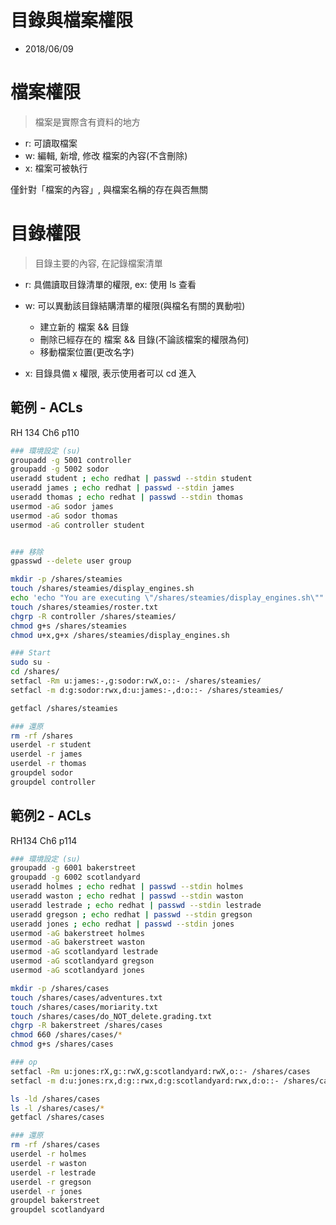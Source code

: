 # 目錄與檔案權限

- 2018/06/09



# 檔案權限

> 檔案是實際含有資料的地方

- r: 可讀取檔案
- w: 編輯, 新增, 修改 檔案的內容(不含刪除)
- x: 檔案可被執行

僅針對「檔案的內容」, 與檔案名稱的存在與否無關



# 目錄權限

> 目錄主要的內容, 在記錄檔案清單

- r: 具備讀取目錄清單的權限, ex: 使用 ls 查看
- w: 可以異動該目錄結購清單的權限(與檔名有關的異動啦)
    - 建立新的 檔案 && 目錄
    - 刪除已經存在的 檔案 && 目錄(不論該檔案的權限為何)
    - 移動檔案位置(更改名字)

- x: 目錄具備 x 權限, 表示使用者可以 cd 進入


## 範例 - ACLs

RH 134 Ch6 p110


```sh
### 環境設定 (su)
groupadd -g 5001 controller
groupadd -g 5002 sodor
useradd student ; echo redhat | passwd --stdin student
useradd james ; echo redhat | passwd --stdin james
useradd thomas ; echo redhat | passwd --stdin thomas
usermod -aG sodor james
usermod -aG sodor thomas
usermod -aG controller student


### 移除
gpasswd --delete user group

mkdir -p /shares/steamies
touch /shares/steamies/display_engines.sh
echo 'echo "You are executing \"/shares/steamies/display_engines.sh\""' > /shares/steamies/display_engines.sh
touch /shares/steamies/roster.txt
chgrp -R controller /shares/steamies/
chmod g+s /shares/steamies
chmod u+x,g+x /shares/steamies/display_engines.sh

### Start
sudo su -
cd /shares/
setfacl -Rm u:james:-,g:sodor:rwX,o::- /shares/steamies/
setfacl -m d:g:sodor:rwx,d:u:james:-,d:o::- /shares/steamies/

getfacl /shares/steamies

### 還原
rm -rf /shares
userdel -r student
userdel -r james
userdel -r thomas
groupdel sodor
groupdel controller
```

## 範例2 - ACLs

RH134 Ch6 p114

```sh
### 環境設定 (su)
groupadd -g 6001 bakerstreet
groupadd -g 6002 scotlandyard
useradd holmes ; echo redhat | passwd --stdin holmes
useradd waston ; echo redhat | passwd --stdin waston
useradd lestrade ; echo redhat | passwd --stdin lestrade
useradd gregson ; echo redhat | passwd --stdin gregson
useradd jones ; echo redhat | passwd --stdin jones
usermod -aG bakerstreet holmes
usermod -aG bakerstreet waston
usermod -aG scotlandyard lestrade
usermod -aG scotlandyard gregson
usermod -aG scotlandyard jones

mkdir -p /shares/cases
touch /shares/cases/adventures.txt
touch /shares/cases/moriarity.txt
touch /shares/cases/do_NOT_delete.grading.txt
chgrp -R bakerstreet /shares/cases
chmod 660 /shares/cases/*
chmod g+s /shares/cases

### op
setfacl -Rm u:jones:rX,g::rwX,g:scotlandyard:rwX,o::- /shares/cases
setfacl -m d:u:jones:rx,d:g::rwx,d:g:scotlandyard:rwx,d:o::- /shares/cases

ls -ld /shares/cases
ls -l /shares/cases/*
getfacl /shares/cases

### 還原
rm -rf /shares/cases
userdel -r holmes
userdel -r waston
userdel -r lestrade
userdel -r gregson
userdel -r jones
groupdel bakerstreet
groupdel scotlandyard

```